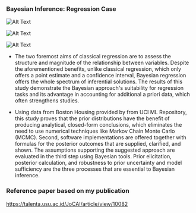 ### Bayesian Inference: Regression Case

![Alt Text](https://rviews.rstudio.com/post/2018-04-11-Rickert-Greta_files/mod.png)

![Alt Text](https://rviews.rstudio.com/post/2018-04-11-on-first-meeting-greta_files/figure-html/unnamed-chunk-9-1.png)

![Alt Text](https://d33wubrfki0l68.cloudfront.net/9171d5756266233d7085a2ba339fa4fd55344465/d8545/blog/2018-04-16-bayesian-regression_files/figure-html/greta-plots-2.png)

- The two foremost aims of classical regression are to assess the structure and magnitude of the relationship between variables. Despite the aforementioned benefits, unlike classical regression, which only offers a point estimate and a confidence interval, Bayesian regression offers the whole spectrum of inferential solutions. The results of this study demonstrate the Bayesian approach's suitability for regression tasks and its advantage in accounting for additional a priori data, which often strengthens studies. 

- Using data from Boston Housing provided by from UCI ML Repository, this study proves that the prior distributions have the benefit of producing analytical, closed-form conclusions, which eliminates the need to use numerical techniques like Markov Chain Monte Carlo (MCMC). Second, software implementations are offered together with formulas for the posterior outcomes that are supplied, clarified, and shown. The assumptions supporting the suggested approach are evaluated in the third step using Bayesian tools. Prior elicitation, posterior calculation, and robustness to prior uncertainty and model sufficiency are the three processes that are essential to Bayesian inference.

### Reference paper based on my publication
https://talenta.usu.ac.id/JoCAI/article/view/10082
